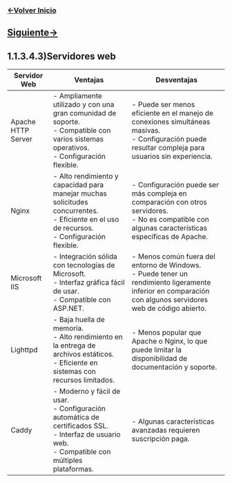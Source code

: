 ### [<-Volver Inicio](README.md)
## [Siguiente->](1.1.3.4.4.md)
## 1.1.3.4.3)Servidores web
| Servidor Web       | Ventajas                                                                                                                                                            | Desventajas                                                                                                                                                                               |
|--------------------|---------------------------------------------------------------------------------------------------------------------------------------------------------------------|-------------------------------------------------------------------------------------------------------------------------------------------------------------------------------------------|
| Apache HTTP Server | - Ampliamente utilizado y con una gran comunidad de soporte.<br>- Compatible con varios sistemas operativos.<br>- Configuración flexible.                            | - Puede ser menos eficiente en el manejo de conexiones simultáneas masivas.<br>- Configuración puede resultar compleja para usuarios sin experiencia.                                      |
| Nginx              | - Alto rendimiento y capacidad para manejar muchas solicitudes concurrentes.<br>- Eficiente en el uso de recursos.<br>- Configuración flexible.                          | - Configuración puede ser más compleja en comparación con otros servidores.<br>- No es compatible con algunas características específicas de Apache.                                        |
| Microsoft IIS      | - Integración sólida con tecnologías de Microsoft.<br>- Interfaz gráfica fácil de usar.<br>- Compatible con ASP.NET.                                                   | - Menos común fuera del entorno de Windows.<br>- Puede tener un rendimiento ligeramente inferior en comparación con algunos servidores web de código abierto.                          |
| Lighttpd           | - Baja huella de memoria.<br>- Alto rendimiento en la entrega de archivos estáticos.<br>- Eficiente en sistemas con recursos limitados.                                | - Menos popular que Apache o Nginx, lo que puede limitar la disponibilidad de documentación y soporte.                                                                                    |
| Caddy              | - Moderno y fácil de usar.<br>- Configuración automática de certificados SSL.<br>- Interfaz de usuario web.<br>- Compatible con múltiples plataformas.                  | - Algunas características avanzadas requieren suscripción paga.                                                                                                                           |
